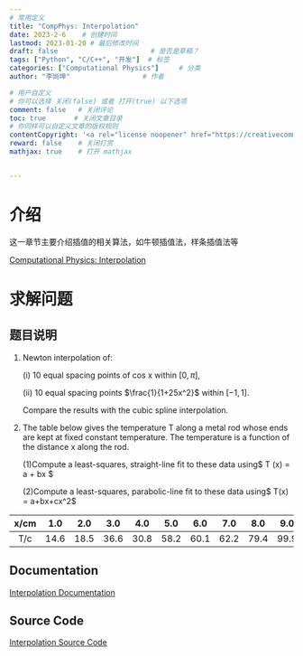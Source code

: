 ```yaml
---
# 常用定义
title: "CompPhys: Interpolation"
date: 2023-2-6    # 创建时间
lastmod: 2023-01-20 # 最后修改时间
draft: false                       # 是否是草稿？
tags: ["Python", "C/C++", "开发"]  # 标签
categories: ["Computational Physics"]     # 分类
author: "李尚坤"                  # 作者

# 用户自定义
# 你可以选择 关闭(false) 或者 打开(true) 以下选项
comment: false   # 关闭评论
toc: true       # 关闭文章目录
# 你同样可以自定义文章的版权规则
contentCopyright: '<a rel="license noopener" href="https://creativecommons.org/licenses/by-nc-nd/4.0/" target="_blank">CC BY-NC-ND 4.0</a>'
reward: false	 # 关闭打赏
mathjax: true    # 打开 mathjax


---
```


# 介绍

这一章节主要介绍插值的相关算法，如牛顿插值法，样条插值法等

[Computational Physics: Interpolation](/pdf/Comp_Phys/Computational_Physics-Interpolation-3.pdf)

# 求解问题

## 题目说明

1. Newton interpolation of:

   (i) 10 equal spacing points of cos x within $[0, π]$,

   (ii) 10 equal spacing points $\frac{1}{1+25x^2}$ within $[-1,1]$. 

   Compare the results with the cubic spline interpolation.

2. The table below gives the temperature T along a metal rod whose ends are kept at fixed constant temperature. The temperature is a function of the distance x along the rod.

   (1)Compute a least-squares, straight-line fit to these data using$ T (x) = a + bx $

   (2)Compute a least-squares, parabolic-line fit to these data using$ T(x) = a+bx+cx^2$

| x/cm | 1.0  | 2.0  | 3.0  | 4.0  | 5.0  | 6.0  | 7.0  | 8.0  | 9.0  |
| :--: | :--: | ---- | ---- | ---- | ---- | ---- | ---- | ---- | ---- |
| T/c  | 14.6 | 18.5 | 36.6 | 30.8 | 58.2 | 60.1 | 62.2 | 79.4 | 99.9 |

## Documentation

[Interpolation Documentation](/pdf/Comp_Phys/Assignment_04.pdf)

## Source Code

[Interpolation Source Code](https://github.com/ShangkunLi/Computational_Physics/tree/main/Assignment%2004)